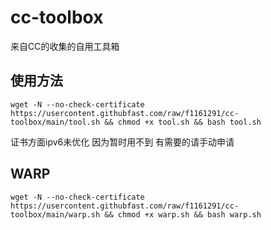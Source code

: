 # cc-toolbox

来自CC的收集的自用工具箱


## 使用方法

```shell
wget -N --no-check-certificate https://usercontent.githubfast.com/raw/f1161291/cc-toolbox/main/tool.sh && chmod +x tool.sh && bash tool.sh
```

证书方面ipv6未优化 因为暂时用不到 有需要的请手动申请

## WARP
```shell
wget -N --no-check-certificate https://usercontent.githubfast.com/raw/f1161291/cc-toolbox/main/warp.sh && chmod +x warp.sh && bash warp.sh
```
